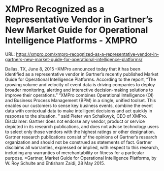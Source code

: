 # XMPro Recognized as a Representative Vendor in Gartner’s New Market Guide for Operational Intelligence Platforms - XMPRO

URL: https://xmpro.com/xmpro-recognized-as-a-representative-vendor-in-gartners-new-market-guide-for-operational-intelligence-platforms/

Dallas, TX, June 8, 2015 –XMPro announced today that it has been identified as a representative vendor in Gartner’s recently published Market Guide for Operational Intelligence Platforms.
According to the report, “The growing volume and velocity of event data is driving companies to deploy broader monitoring, alerting and interactive decision-making solutions to improve their operations.”
“XMPro combines Operational Intelligence (OI) and Business Process Management (BPM) in a single, unified toolset. This enables our customers to sense key business events, combine the event data with contextual data to make intelligent decisions and act quickly in response to the situation. ” said Pieter van Schalkwyk, CEO of XMPro.
Disclaimer:
Gartner does not endorse any vendor, product or service depicted in its research publications, and does not advise technology users to select only those vendors with the highest ratings or other designation. Gartner research publications consist of the opinions of Gartner’s research organization and should not be construed as statements of fact. Gartner disclaims all warranties, expressed or implied, with respect to this research, including any warranties of merchantability or fitness for a particular purpose.
*Gartner, Market Guide for Operational Intelligence Platforms, by W. Roy Schulte and Ehtisham Zaidi, 28 May 2015. 